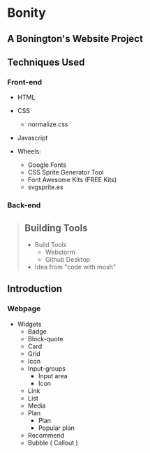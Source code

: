 # Bonity

## A Bonington's Website Project

## Techniques Used

### Front-end
- HTML

- CSS 
  - normalize.css

- Javascript


- Wheels:
  - Google Fonts
  - CSS Sprite Generator Tool
  - Font Awesome Kits (FREE Kits)
  - svgsprite.es

### Back-end


> ## Building Tools
> 
>
> - Build Tools
>   - Webstorm
>   - Github Desktop
> - Idea from "code with mosh"

## Introduction

### Webpage
- Widgets
  - Badge
  - Block-quote
  - Card
  - Grid
  - Icon
  - Input-groups
    - Input area
    - Icon
  - Link
  - List
  - Media
  - Plan
    - Plan
    - Popular plan
  - Recommend
  - Bubble ( Callout )
